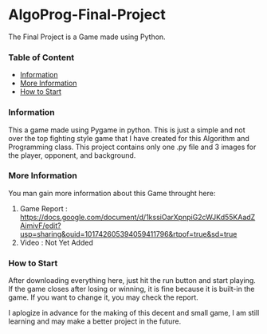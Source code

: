 # AlgoProg-Final-Project
The Final Project is a Game made using Python.

### Table of Content 
- [Information](#information)
- [More Information](#more-information)
- [How to Start](#results)


### Information 
This a game made using Pygame in python. This is just a simple and not over the top fighting style game that I have created for this Algorithm and Programming class. This project contains only one .py file and 3 images for the player, opponent, and background. 

### More Information
You man gain more information about this Game throught here:
1. Game Report : https://docs.google.com/document/d/1kssiOarXpnpiG2cWJKd55KAadZAimivF/edit?usp=sharing&ouid=101742605394059411796&rtpof=true&sd=true
2. Video : Not Yet Added

### How to Start
After downloading everything here, just hit the run button and start playing. If the game closes after losing or winning, it is fine because it is built-in the game. If you want to change it, you may check the report.


I aplogize in advance for the making of this decent and small game, I am still learning and may make a better project in the future.
